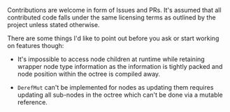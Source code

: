 Contributions are welcome in form of Issues and PRs. It's assumed that all
contributed code falls under the same licensing terms as outlined by the project
unless stated otherwise.

There are some things I'd like to point out before you ask or start working on
features though:

- It's impossible to access node children at runtime while retaining wrapper
  node type information as the information is tightly packed and node position
  within the octree is compiled away.

- `DerefMut` can't be implemented for nodes as updating them requires updating
  all sub-nodes in the octree which can't be done via a mutable reference.
